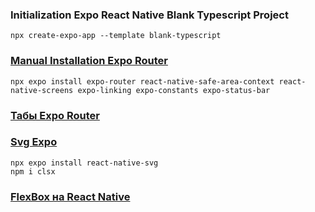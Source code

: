 ### Initialization Expo React Native Blank Typescript Project
```
npx create-expo-app --template blank-typescript
```

### [Manual Installation Expo Router](https://docs.expo.dev/router/installation/#manual-installation)
```
npx expo install expo-router react-native-safe-area-context react-native-screens expo-linking expo-constants expo-status-bar
```

### [Табы Expo Router](https://docs.expo.dev/router/advanced/tabs/)

### [Svg Expo](https://docs.expo.dev/versions/latest/sdk/svg/)
```
npx expo install react-native-svg
npm i clsx
```

### [FlexBox на React Native](https://reactnative.dev/docs/flexbox)